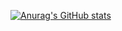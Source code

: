 [![Anurag's GitHub stats](https://github-readme-stats.vercel.app/api?username=momo-aux1)](https://github.com/anuraghazra/github-readme-stats)

<!--
**momo-AUX1/momo-AUX1** is a ✨ _special_ ✨ repository because its `README.md` (this file) appears on your GitHub profile.

Here are some ideas to get you started:

- 🔭 I’m currently working on ...
- 🌱 I’m currently learning ...
- 👯 I’m looking to collaborate on ...
- 🤔 I’m looking for help with ...
- 💬 Ask me about ...
- 📫 How to reach me: ...
- 😄 Pronouns: ...
- ⚡ Fun fact: ...
-->
